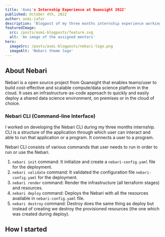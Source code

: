 ```yaml
---
title: 'Asmi's Internship Experience at Quansight 2022'
published: October 4th, 2022
author: asmi-jafar
description: 'Blogpost of my three months internship experience working on the Nebari project at Quansight'
featuredImage:
  src: /posts/asmi-blogposts/feature.svg
  alt: 'An image of the assigned mentors'
hero:
  imageSrc: /posts/asmi-blogposts/nebari-logo.png
  imageAlt: 'Nebari theme logo'
---
```


## About Nebari

Nebari is a open source project from Quansight that enables teams/user to build cost-effective and scalable compute/data science platform in the cloud. It uses an infrastructure-as-code approach to quickly and easily deploy a shared data science environment, on premises or in the cloud of choice.

### Nebari CLI (Command-line Interface)

I worked on developing the Nebari CLI during my three months internship. CLI is a structure of the application through which user can interact and able to run that application or a program. It connects a user to a program.

Nebari CLI consists of various commands that user needs to run in order to run or use the Nebari.

1. `nebari init` command: It initialize and create a `nebari-config.yaml` file for the deployment.
2. `nebari validate` command: It validated the configuration file `nebari-config.yaml` for the deployment.
3. `nebari render` command: Render the infrastructure (all terraform stages) and resources.
4. `nebari deploy` command: Deploys the Nebari with all the resources available in `nebari-config.yaml` file.
5. `nebari destroy` command: Destroy does the same thing as deploy but instead of creating we destroy the provisioned resources (the one which was created during deploy).

## How I started
